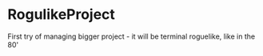 # RogulikeProject
First try of managing bigger project - it will be terminal roguelike, like in the 80'
